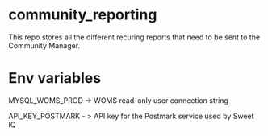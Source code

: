 # community_reporting

This repo stores all the different recuring reports that need to be sent to the Community Manager.

# Env variables

MYSQL_WOMS_PROD -> WOMS read-only user connection string

API_KEY_POSTMARK - > API key for the Postmark service used by Sweet IQ
